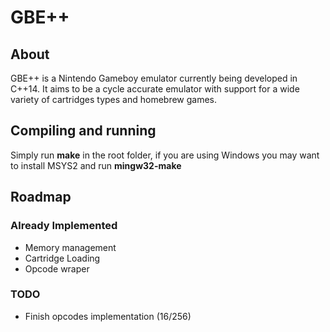 # GBE++  
## About  
GBE++ is a Nintendo Gameboy emulator currently being developed in C++14.
It aims to be a cycle accurate emulator with support for a wide variety of cartridges types and homebrew games.

## Compiling and running
Simply run **make** in the root folder, if you are using Windows you may want to install MSYS2 and run **mingw32-make**
## Roadmap
### Already Implemented

* Memory management
* Cartridge Loading
* Opcode wraper

### TODO
* Finish opcodes implementation (16/256)